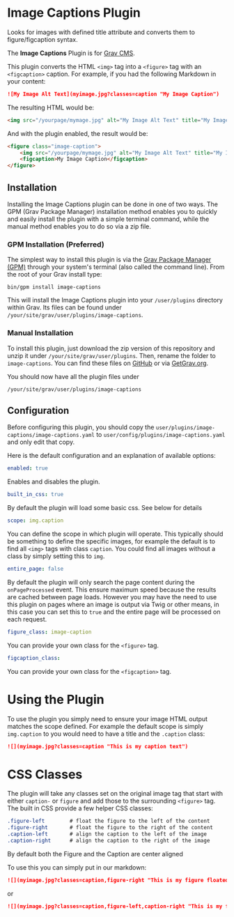 # Image Captions Plugin

Looks for images with defined title attribute and converts them to figure/figcaption syntax.

The **Image Captions** Plugin is for [Grav CMS](http://github.com/getgrav/grav).

This plugin converts the HTML `<img>` tag into a `<figure>` tag with an `<figcaption>` caption.  For example, if you had the following Markdown in your content:

```markdown
![My Image Alt Text](myimage.jpg?classes=caption "My Image Caption")
```

The resulting HTML would be:

```html
<img src="/yourpage/mymage.jpg" alt="My Image Alt Text" title="My Image Caption" class="caption" />
```

And with the plugin enabled, the result would be:

```html
<figure class="image-caption">
    <img src="/yourpage/mymage.jpg" alt="My Image Alt Text" title="My Image Caption" class="caption" />
    <figcaption>My Image Caption</figcaption>
</figure>
```

## Installation

Installing the Image Captions plugin can be done in one of two ways. The GPM (Grav Package Manager) installation method enables you to quickly and easily install the plugin with a simple terminal command, while the manual method enables you to do so via a zip file.

### GPM Installation (Preferred)

The simplest way to install this plugin is via the [Grav Package Manager (GPM)](http://learn.getgrav.org/advanced/grav-gpm) through your system's terminal (also called the command line). From the root of your Grav install type:

    bin/gpm install image-captions

This will install the Image Captions plugin into your `/user/plugins` directory within Grav. Its files can be found under `/your/site/grav/user/plugins/image-captions`.

### Manual Installation

To install this plugin, just download the zip version of this repository and unzip it under `/your/site/grav/user/plugins`. Then, rename the folder to `image-captions`. You can find these files on [GitHub](https://github.com/trilbymedia/grav-plugin-image-captions) or via [GetGrav.org](http://getgrav.org/downloads/plugins#extras).

You should now have all the plugin files under

    /your/site/grav/user/plugins/image-captions	

## Configuration

Before configuring this plugin, you should copy the `user/plugins/image-captions/image-captions.yaml` to `user/config/plugins/image-captions.yaml` and only edit that copy.

Here is the default configuration and an explanation of available options:

```yaml
enabled: true
```

Enables and disables the plugin.

```yaml
built_in_css: true
```

By default the plugin will load some basic css. See below for details

```yaml
scope: img.caption
```

You can define the scope in which plugin will operate. This typically should be something to define the specific images, for example the default is to find all `<img>` tags with class `caption`.  You could find all images without a class by simply setting this to `img`.

```yaml
entire_page: false
```

By default the plugin will only search the page content during the `onPageProcessed` event. This ensure maximum speed because the results are cached between page loads.  However you may have the need to use this plugin on pages where an image is output via Twig or other means, in this case you can set this to `true` and the entire page will be processed on each request.

```yaml
figure_class: image-caption
```

You can provide your own class for the `<figure>` tag.

```yaml
figcaption_class: 
```

You can provide your own class for the `<figcaption>` tag.

# Using the Plugin

To use the plugin you simply need to ensure your image HTML output matches the scope defined. For example the default scope is simply `img.caption` to you would need to have a title and the `.caption` class:

```markdown
![](myimage.jpg?classes=caption "This is my caption text")
```

# CSS Classes

The plugin will take any classes set on the original image tag that start with either `caption-` or `figure` and add those to the surrounding `<figure>` tag. The built in CSS provide a few helper CSS classes:

```css
.figure-left        # float the figure to the left of the content
.figure-right       # float the figure to the right of the content
.caption-left       # align the caption to the left of the image
.caption-right      # align the caption to the right of the image
```

By default both the Figure and the Caption are center aligned

To use this you can simply put in our markdown:

```markdown
![](myimage.jpg?classes=caption,figure-right "This is my figure floated right and caption text centered")
```

or 

```markdown
![](myimage.jpg?classes=caption,figure-left,caption-right "This is my figure floated left with caption text aligned right")
```

